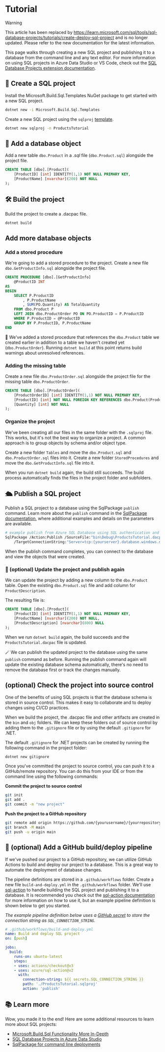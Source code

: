 # Tutorial

> [!WARNING]
> This article has been replaced by https://learn.microsoft.com/sql/tools/sql-database-projects/tutorials/create-deploy-sql-project and is no longer updated. Please refer to the new documentation for the latest information.


This page walks through creating a new SQL project and publishing it to a database from the command line and any text editor. For more information on using SQL projects in Azure Data Studio or VS Code, check out the [SQL Database Projects extension documentation](https://aka.ms/azuredatastudio-sqlprojects).

## 📁 Create a SQL project
Install the Microsoft.Build.Sql.Templates NuGet package to get started with a new SQL project.

```bash
dotnet new -i Microsoft.Build.Sql.Templates
```

Create a new SQL project using the `sqlproj` [template](src/Microsoft.Build.Sql.Templates/).

```bash
dotnet new sqlproj -n ProductsTutorial
```

## 📝 Add a database object
Add a new table `dbo.Product` in a *.sql* file (`dbo.Product.sql`) alongside the project file.

```sql
CREATE TABLE [dbo].[Product](
    [ProductID] [int] IDENTITY(1,1) NOT NULL PRIMARY KEY,
    [ProductName] [nvarchar](200) NOT NULL
);
```

## 🛠️ Build the project
Build the project to create a .dacpac file.

```bash
dotnet build
```

## Add more database objects

### Add a stored procedure
We're going to add a stored procedure to the project. Create a new file `dbo.GetProductInfo.sql` alongside the project file.

```sql
CREATE PROCEDURE [dbo].[GetProductInfo]
    @ProductID INT
AS
BEGIN
    SELECT P.ProductID
        , P.ProductName
        , SUM(PO.Quantity) AS TotalQuantity
    FROM dbo.Product P
    LEFT JOIN dbo.ProductOrder PO ON PO.ProductID = P.ProductID
    WHERE P.ProductID = @ProductID
    GROUP BY P.ProductID, P.ProductName
END
```

🚧 We've added a stored procedure that references the `dbo.Product` table we created earlier in addition to a table we haven't created yet (`dbo.ProductOrder`). Running `dotnet build` at this point returns build warnings about unresolved references.

### Adding the missing table
Create a new file `dbo.ProductOrder.sql` alongside the project file for the missing table `dbo.ProductOrder`.

```sql
CREATE TABLE [dbo].[ProductOrder](
    [ProductOrderID] [int] IDENTITY(1,1) NOT NULL PRIMARY KEY,
    [ProductID] [int] NOT NULL FOREIGN KEY REFERENCES dbo.Product(ProductID),
    [Quantity] [int] NOT NULL
);
```

### Organize the project
We've been creating all our files in the same folder with the `.sqlproj` file. This works, but it's not the best way to organize a project. A common approach is to group objects by schema and/or object type.

Create a new folder `Tables` and move the `dbo.Product.sql` and `dbo.ProductOrder.sql` files into it. Create a new folder `StoredProcedures` and move the `dbo.GetProductInfo.sql` file into it.

When you run `dotnet build` again, the build still succeeds. The build process automatically finds the files in the project folder and subfolders.

## 🛳️ Publish a SQL project

Publish a SQL project to a database using the SqlPackage `publish` command. Learn more about the `publish` command in the [SqlPackage documentation](https://learn.microsoft.com/sql/tools/sqlpackage/sqlpackage-publish), where additional examples and details on the parameters are available.

```bash
# example publish from Azure SQL Database using SQL authentication and a connection string
SqlPackage /Action:Publish /SourceFile:"bin\Debug\ProductsTutorial.dacpac" \
    /TargetConnectionString:"Server=tcp:{yourserver}.database.windows.net,1433;Initial Catalog=ProductsTutorial;User ID=sqladmin;Password={your_password};Encrypt=True;TrustServerCertificate=False;Connection Timeout=30;"
```

When the publish command completes, you can connect to the database and view the objects that were created.

### 🧩 (optional) Update the project and publish again
We can update the project by adding a new column to the `dbo.Product` table. Open the existing `dbo.Product.sql` file and add column for `ProductDescription`.

The resulting file is:

```sql
CREATE TABLE [dbo].[Product](
    [ProductID] [int] IDENTITY(1,1) NOT NULL PRIMARY KEY,
    [ProductName] [nvarchar](200) NOT NULL,
    [ProductDescription] [nvarchar](800) NULL
);
```

When we run `dotnet build` again, the build succeeds and the `ProductsTutorial.dacpac` file is updated.

🪄 We can publish the updated project to the database using the same `publish` command as before.  Running the publish command again will update the existing database schema automatically, there's no need to remove the database first or track the changes manually. 

## (optional) Check the project into source control
One of the benefits of using SQL projects is that the database schema is stored in source control. This makes it easy to collaborate and to deploy changes using CI/CD practices.

When we build the project, the .dacpac file and other artifacts are created in the `bin` and `obj` folders. We can keep these folders out of source control by adding them to the `.gitignore` file or by using the default `.gitignore` for .NET.

The default `.gitignore` for .NET projects can be created by running the following command in the project folder:

```bash
dotnet new gitignore
```

Once you've committed the project to source control, you can push it to a GitHub/remote repository.  You can do this from your IDE or from the command line using the following commands:

**Commit the project to source control**
```bash
git init
git add .
git commit -m "new project"
```

**Push the project to a GitHub repository**
```bash
git remote add origin https://github.com/{yourusername}/{yourrepository}.git
git branch -M main
git push -u origin main
```

## 🚀 (optional) Add a GitHub build/deploy pipeline
If we've pushed our project to a GitHub repository, we can utilize GitHub Actions to build and deploy our project to a database. This is a great way to automate the deployment of database changes.

The pipeline definitions are stored in a `.github/workflows` folder. Create a new file `build-and-deploy.yml` in the `.github/workflows` folder.  We'll use [sql-action](https://github.com/azure/sql-action) to handle building the SQL project and publishing it to a database. It is recommended you check out the [sql-action documentation](https://github.com/azure/sql-action) for more information on how to use it, but an example pipeline definition is shown below to get you started.

*The example pipeline definition below uses a [GitHub secret](https://docs.github.com/en/actions/reference/encrypted-secrets) to store the connection string as `SQL_CONNECTION_STRING`.*

```yaml
# .github/workflows/build-and-deploy.yml
name: Build and deploy SQL project
on: [push]

jobs:
  build:
    runs-on: ubuntu-latest
    steps:
    - uses: actions/checkout@v3
    - uses: azure/sql-action@v2
      with:        
        connection-string: ${{ secrets.SQL_CONNECTION_STRING }}
        path: './ProductsTutorial.sqlproj'
        action: 'publish'
```

## 📚 Learn more
Wow, you made it to the end!  Here are some additional resources to learn more about SQL projects:
- [Microsoft.Build.Sql Functionality More In-Depth](Functionality.md)
- [SQL Database Projects in Azure Data Studio](https://aka.ms/azuredatastudio-sqlprojects)
- [SqlPackage for command line deployments](https://aka.ms/sqlpackage-ref)